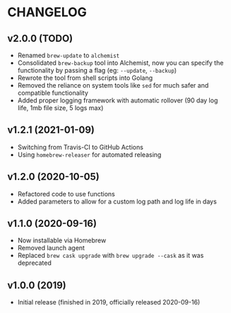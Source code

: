 # CHANGELOG

## v2.0.0 (TODO)

* Renamed `brew-update` to `alchemist`
* Consolidated `brew-backup` tool into Alchemist, now you can specify the functionality by passing a flag (eg: `--update`, `--backup`)
* Rewrote the tool from shell scripts into Golang
* Removed the reliance on system tools like `sed` for much safer and compatible functionality
* Added proper logging framework with automatic rollover (90 day log life, 1mb file size, 5 logs max)

## v1.2.1 (2021-01-09)

* Switching from Travis-CI to GitHub Actions
* Using `homebrew-releaser` for automated releasing

## v1.2.0 (2020-10-05)

* Refactored code to use functions
* Added parameters to allow for a custom log path and log life in days

## v1.1.0 (2020-09-16)

* Now installable via Homebrew
* Removed launch agent
* Replaced `brew cask upgrade` with `brew upgrade --cask` as it was deprecated

## v1.0.0 (2019)

* Initial release (finished in 2019, officially released 2020-09-16)
